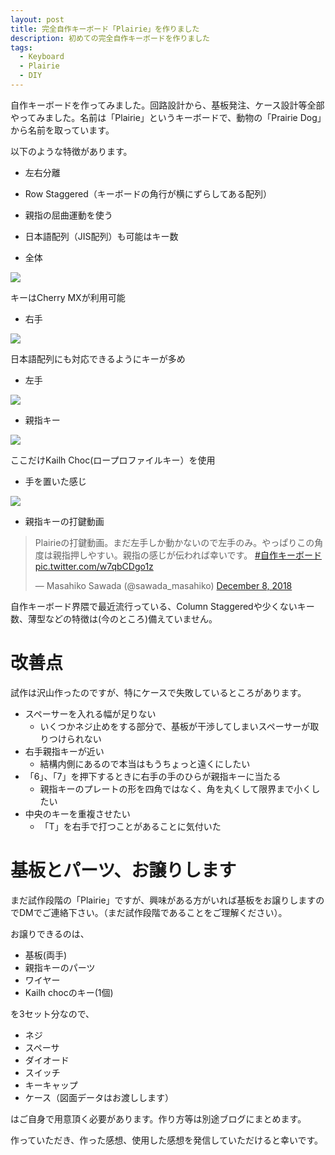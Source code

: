 ```yaml
---
layout: post
title: 完全自作キーボード「Plairie」を作りました
description: 初めての完全自作キーボードを作りました
tags:
  - Keyboard
  - Plairie
  - DIY
---
```


自作キーボードを作ってみました。回路設計から、基板発注、ケース設計等全部やってみました。名前は「Plairie」というキーボードで、動物の「Prairie Dog」から名前を取っています。

以下のような特徴があります。

* 左右分離
* Row Staggered（キーボードの角行が横にずらしてある配列）
* 親指の屈曲運動を使う
* 日本語配列（JIS配列）も可能はキー数

* 全体

![](/images/2018-12-18/overall.jpg)

キーはCherry MXが利用可能

* 右手

![](/images/2018-12-18/left.jpg)

日本語配列にも対応できるようにキーが多め

* 左手

![](/images/2018-12-18/left.jpg)

* 親指キー

![](/images/2018-12-18/switch.jpg)

ここだけKailh Choc(ロープロファイルキー）を使用

* 手を置いた感じ

![](/images/2018-12-18/hand.jpg)

* 親指キーの打鍵動画

<blockquote class="twitter-tweet" data-lang="en"><p lang="ja" dir="ltr">Plairieの打鍵動画。まだ左手しか動かないので左手のみ。やっぱりこの角度は親指押しやすい。親指の感じが伝われば幸いです。 <a href="https://twitter.com/hashtag/%E8%87%AA%E4%BD%9C%E3%82%AD%E3%83%BC%E3%83%9C%E3%83%BC%E3%83%89?src=hash&amp;ref_src=twsrc%5Etfw">#自作キーボード</a> <a href="https://t.co/w7qbCDgo1z">pic.twitter.com/w7qbCDgo1z</a></p>&mdash; Masahiko Sawada (@sawada_masahiko) <a href="https://twitter.com/sawada_masahiko/status/1071362154840739840?ref_src=twsrc%5Etfw">December 8, 2018</a></blockquote>
<script async src="https://platform.twitter.com/widgets.js" charset="utf-8"></script>

自作キーボード界隈で最近流行っている、Column Staggeredや少くないキー数、薄型などの特徴は(今のところ)備えていません。

# 改善点
試作は沢山作ったのですが、特にケースで失敗しているところがあります。

* スペーサーを入れる幅が足りない
  * いくつかネジ止めをする部分で、基板が干渉してしまいスペーサーが取りつけられない
* 右手親指キーが近い
  * 結構内側にあるので本当はもうちょっと遠くにしたい
* 「6」、「7」を押下するときに右手の手のひらが親指キーに当たる
  * 親指キーのプレートの形を四角ではなく、角を丸くして限界まで小くしたい
* 中央のキーを重複させたい
  * 「T」を右手で打つことがあることに気付いた

# 基板とパーツ、お譲りします
まだ試作段階の「Plairie」ですが、興味がある方がいれば基板をお譲りしますのでDMでご連絡下さい。（まだ試作段階であることをご理解ください）。

お譲りできるのは、

* 基板(両手)
* 親指キーのパーツ
* ワイヤー
* Kailh chocのキー(1個)

を3セット分なので、

* ネジ
* スペーサ
* ダイオード
* スイッチ
* キーキャップ
* ケース（図面データはお渡しします）

はご自身で用意頂く必要があります。作り方等は別途ブログにまとめます。

作っていただき、作った感想、使用した感想を発信していただけると幸いです。
